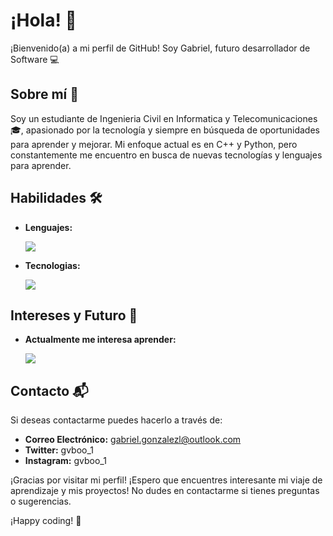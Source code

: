 # ¡Hola! 👋

¡Bienvenido(a) a mi perfil de GitHub! Soy Gabriel, futuro desarrollador de Software 💻

## Sobre mí 🌱

Soy un estudiante de Ingenieria Civil en Informatica y Telecomunicaciones🎓, apasionado por la tecnología y siempre en búsqueda de oportunidades para aprender y mejorar. Mi enfoque actual es en C++ y Python, pero constantemente me encuentro en busca de nuevas tecnologías y lenguajes para aprender.

## Habilidades 🛠️

- **Lenguajes:**

  <a href="https://skillicons.dev">
    <img src="https://skillicons.dev/icons?i=cpp,python"/>
  </a>
  
- **Tecnologias:**
  
  <a href="https://skillicons.dev">
    <img src="https://skillicons.dev/icons?i=linux,vscode,obs"/>
  </a>

## Intereses y Futuro 🚀

- **Actualmente me interesa aprender:**
  
  <a href="https://skillicons.dev">
    <img src="https://skillicons.dev/icons?i=java,html,css,c,cs"/>
  </a>


## Contacto 📬

Si deseas contactarme puedes hacerlo a través de:

- **Correo Electrónico:** gabriel.gonzalezl@outlook.com
- **Twitter:** gvboo_1
- **Instagram:** gvboo_1

¡Gracias por visitar mi perfil! ¡Espero que encuentres interesante mi viaje de aprendizaje y mis proyectos! No dudes en contactarme si tienes preguntas o sugerencias.

¡Happy coding! 🚀
